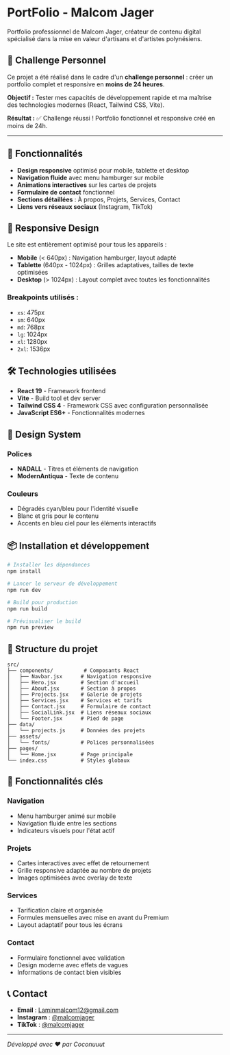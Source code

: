 # PortFolio - Malcom Jager

Portfolio professionnel de Malcom Jager, créateur de contenu digital spécialisé dans la mise en valeur d'artisans et d'artistes polynésiens.

## 🚀 Challenge Personnel

Ce projet a été réalisé dans le cadre d'un **challenge personnel** : créer un portfolio complet et responsive en **moins de 24 heures**.

**Objectif :** Tester mes capacités de développement rapide et ma maîtrise des technologies modernes (React, Tailwind CSS, Vite).

**Résultat :** ✅ Challenge réussi ! Portfolio fonctionnel et responsive créé en moins de 24h.

---

## 🚀 Fonctionnalités

- **Design responsive** optimisé pour mobile, tablette et desktop
- **Navigation fluide** avec menu hamburger sur mobile
- **Animations interactives** sur les cartes de projets
- **Formulaire de contact** fonctionnel
- **Sections détaillées** : À propos, Projets, Services, Contact
- **Liens vers réseaux sociaux** (Instagram, TikTok)

## 📱 Responsive Design

Le site est entièrement optimisé pour tous les appareils :

- **Mobile** (< 640px) : Navigation hamburger, layout adapté
- **Tablette** (640px - 1024px) : Grilles adaptatives, tailles de texte optimisées
- **Desktop** (> 1024px) : Layout complet avec toutes les fonctionnalités

### Breakpoints utilisés :
- `xs`: 475px
- `sm`: 640px
- `md`: 768px
- `lg`: 1024px
- `xl`: 1280px
- `2xl`: 1536px

## 🛠️ Technologies utilisées

- **React 19** - Framework frontend
- **Vite** - Build tool et dev server
- **Tailwind CSS 4** - Framework CSS avec configuration personnalisée
- **JavaScript ES6+** - Fonctionnalités modernes

## 🎨 Design System

### Polices
- **NADALL** - Titres et éléments de navigation
- **ModernAntiqua** - Texte de contenu

### Couleurs
- Dégradés cyan/bleu pour l'identité visuelle
- Blanc et gris pour le contenu
- Accents en bleu ciel pour les éléments interactifs

## 📦 Installation et développement

```bash
# Installer les dépendances
npm install

# Lancer le serveur de développement
npm run dev

# Build pour production
npm run build

# Prévisualiser le build
npm run preview
```

## 📁 Structure du projet

```
src/
├── components/          # Composants React
│   ├── Navbar.jsx      # Navigation responsive
│   ├── Hero.jsx        # Section d'accueil
│   ├── About.jsx       # Section à propos
│   ├── Projects.jsx    # Galerie de projets
│   ├── Services.jsx    # Services et tarifs
│   ├── Contact.jsx     # Formulaire de contact
│   ├── SocialLink.jsx  # Liens réseaux sociaux
│   └── Footer.jsx      # Pied de page
├── data/
│   └── projects.js     # Données des projets
├── assets/
│   └── fonts/          # Polices personnalisées
├── pages/
│   └── Home.jsx        # Page principale
└── index.css           # Styles globaux
```

## 🌟 Fonctionnalités clés

### Navigation
- Menu hamburger animé sur mobile
- Navigation fluide entre les sections
- Indicateurs visuels pour l'état actif

### Projets
- Cartes interactives avec effet de retournement
- Grille responsive adaptée au nombre de projets
- Images optimisées avec overlay de texte

### Services
- Tarification claire et organisée
- Formules mensuelles avec mise en avant du Premium
- Layout adaptatif pour tous les écrans

### Contact
- Formulaire fonctionnel avec validation
- Design moderne avec effets de vagues
- Informations de contact bien visibles

## 📞 Contact

- **Email** : Laminmalcom12@gmail.com
- **Instagram** : [@malcomjager](https://www.instagram.com/malcomjager/)
- **TikTok** : [@malcomjager](https://www.tiktok.com/@malcomjager)

---

*Développé avec ❤️ par Coconuuut*

